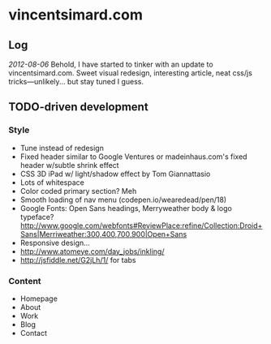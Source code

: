 vincentsimard.com
=================

## Log

_2012-08-06_
Behold, I have started to tinker with an update to vincentsimard.com.
Sweet visual redesign, interesting article, neat css/js tricks—unlikely... but stay tuned I guess.

## TODO-driven development

### Style

- Tune instead of redesign
- Fixed header similar to Google Ventures or madeinhaus.com's fixed header w/subtle shrink effect
- CSS 3D iPad w/ light/shadow effect by Tom Giannattasio
- Lots of whitespace
- Color coded primary section? Meh
- Smooth loading of nav menu (codepen.io/wearedead/pen/18)
- Google Fonts: Open Sans headings, Merryweather body & logo typeface? http://www.google.com/webfonts#ReviewPlace:refine/Collection:Droid+Sans|Merriweather:300,400,700,900|Open+Sans
- Responsive design...
- http://www.atomeye.com/day_jobs/inkling/
- http://jsfiddle.net/G2jLh/1/ for tabs

### Content

- Homepage
- About
- Work
- Blog
- Contact

